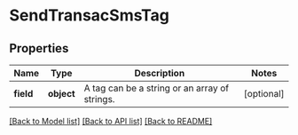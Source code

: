 # SendTransacSmsTag

## Properties
Name | Type | Description | Notes
------------ | ------------- | ------------- | -------------
**field** | **object** | A tag can be a string or an array of strings. | [optional] 

[[Back to Model list]](../README.md#documentation-for-models) [[Back to API list]](../README.md#documentation-for-api-endpoints) [[Back to README]](../README.md)


